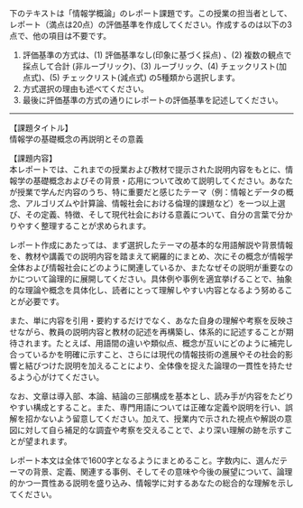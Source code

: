 下のテキストは「情報学概論」のレポート課題です。この授業の担当者として、レポート（満点は20点）の評価基準を作成してください。作成するのは以下の3点で、他の項目は不要です。

1. 評価基準の方式は、(1) 評価基準なし(印象に基づく採点) 、(2) 複数の観点で採点して合計  (非ルーブリック)、(3) ルーブリック、(4) チェックリスト(加点式)、(5) チェックリスト(減点式) の5種類から選択します。
2. 方式選択の理由も述べてください。
3. 最後に評価基準の方式の通りにレポートの評価基準を記述してください。

---------------------------------------
【課題タイトル】  
情報学の基礎概念の再説明とその意義  

【課題内容】  
本レポートでは、これまでの授業および教材で提示された説明内容をもとに、情報学の基礎概念およびその背景・応用について改めて説明してください。あなたが授業で学んだ内容のうち、特に重要だと感じたテーマ（例：情報とデータの概念、アルゴリズムや計算論、情報社会における倫理的課題など）を一つ以上選び、その定義、特徴、そして現代社会における意義について、自分の言葉で分かりやすく整理することが求められます。  

レポート作成にあたっては、まず選択したテーマの基本的な用語解説や背景情報を、教材や講義での説明内容を踏まえて網羅的にまとめ、次にその概念が情報学全体および情報社会にどのように関連しているか、またなぜその説明が重要なのかについて論理的に展開してください。具体例や事例を適宜挙げることで、抽象的な理論や概念を具体化し、読者にとって理解しやすい内容となるよう努めることが必要です。  

また、単に内容を引用・要約するだけでなく、あなた自身の理解や考察を反映させながら、教員の説明内容と教材の記述を再構築し、体系的に記述することが期待されます。たとえば、用語間の違いや類似点、概念が互いにどのように補完し合っているかを明確に示すこと、さらには現代の情報技術の進展やその社会的影響と結びつけた説明を加えることにより、全体像を捉えた論理の一貫性を持たせるよう心がけてください。  

なお、文章は導入部、本論、結論の三部構成を基本とし、読み手が内容をたどりやすい構成とすること。また、専門用語については正確な定義や説明を行い、誤解を招かないよう留意してください。加えて、授業内で示された視点や解説の意図に対して自ら補足的な調査や考察を交えることで、より深い理解の跡を示すことが望まれます。  

レポート本文は全体で1600字となるようにまとめること。字数内に、選んだテーマの背景、定義、関連する事例、そしてその意味や今後の展望について、論理的かつ一貫性ある説明を盛り込み、情報学に対するあなたの総合的な理解を示してください。